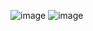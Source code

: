 ![image](https://github.com/user-attachments/assets/c53dcff1-0431-4c63-b852-3474e39411f9)
![image](https://github.com/user-attachments/assets/39589883-1278-4d0c-bc4e-d95d96a7de44)

